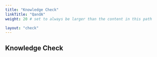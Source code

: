 ```yaml
---
title: "Knowledge Check"
linkTitle: "QandA"
weight: 20 # set to always be larger than the content in this path

layout: "check"
---
```


## Knowledge Check